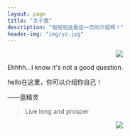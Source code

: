 ```yaml
---
layout: page
title: "关于我"
description: "啦啦啦这是这一页的介绍啊！"
header-img: "img/yz.jpg"
---
```


<center>
    <p><img src="http://img3.imgtn.bdimg.com/it/u=3097455693,1201315960&fm=27&gp=0.jpg" align="center"></p>
</center>

Ehhhh...I know it's not a good question.



hello在这里，你可以介绍你自己！

——蓝精灵


> Live long and prosper

<center>
    <p><img src="http://dreamofbook.qiniudn.com/hacker.png" align="center"></p>
</center>
